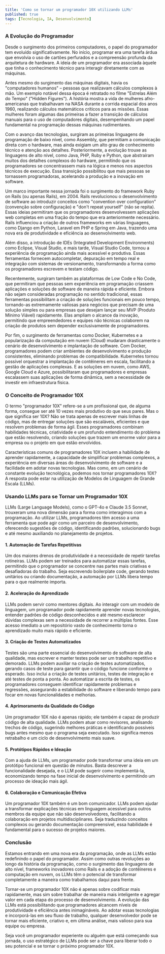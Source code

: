 ```yaml
---
title: 'Como se tornar um programador 10X utilizando LLMs'
published: true
tags: [Tecnologia, IA, Desenvolvimento]
---
```


### A Evolução do Programador

Desde o surgimento dos primeiros computadores, o papel do programador tem evoluído significativamente. No início, programar era uma tarefa árdua que envolvia o uso de cartões perfurados e a compreensão profunda da arquitetura de hardware. A ideia de um programador era associada àquele que tinha o conhecimento técnico para interagir diretamente com as máquinas.

Antes mesmo do surgimento das máquinas digitais, havia os "computadores humanos" – pessoas que realizavam cálculos complexos à mão. Um exemplo notável dessa época é retratado no filme "Estrelas Além do Tempo" ("Hidden Figures"). A história mostra a vida de mulheres afro-americanas que trabalhavam na NASA durante a corrida espacial dos anos 1960, realizando cálculos matemáticos críticos para as missões. Essas mulheres foram algumas das primeiras a fazer a transição de cálculos manuais para o uso de computadores digitais, desempenhando um papel fundamental na programação dessas máquinas rudimentares.

Com o avanço das tecnologias, surgiram as primeiras linguagens de programação de baixo nível, como Assembly, que permitiam a comunicação direta com o hardware, mas ainda exigiam um alto grau de conhecimento técnico e atenção aos detalhes. Posteriormente, a evolução trouxe as linguagens de alto nível, como Java, PHP, Ruby e Python, que abstraíram muitos dos detalhes complexos do hardware, permitindo que os programadores se concentrassem mais na lógica e menos nos aspectos técnicos de execução. Essa transição possibilitou que mais pessoas se tornassem programadoras, acelerando a produção e a inovação em software.

Um marco importante nessa jornada foi o surgimento do framework Ruby on Rails (ou apenas Rails), em 2004. Rails revolucionou o desenvolvimento de software ao introduzir conceitos como "convention over configuration" (convenção sobre configuração) e "don't repeat yourself" (não se repita). Essas ideias permitiram que os programadores desenvolvessem aplicações web completas em uma fração do tempo que era anteriormente necessário. Rails influenciou a criação de outros frameworks em várias linguagens, como Django em Python, Laravel em PHP e Spring em Java, trazendo uma nova era de produtividade e eficiência ao desenvolvimento web.

Além disso, a introdução de IDEs (Integrated Development Environments) como Eclipse, Visual Studio, e mais tarde, Visual Studio Code, tornou a experiência de programação ainda mais acessível e produtiva. Essas ferramentas fornecem autocompletar, depuração em tempo real e integração com sistemas de versionamento, transformando a forma como os programadores escrevem e testam código.

Recentemente, surgiram também as plataformas de Low Code e No Code, que permitiram que pessoas sem experiência em programação criassem aplicações e soluções de software de maneira rápida e eficiente. Embora não sejam consideradas programação no sentido tradicional, essas ferramentas possibilitam a criação de soluções funcionais em pouco tempo, tornando-as extremamente valiosas para negócios que precisam de uma solução simples ou para empresas que desejam lançar seu MVP (Produto Mínimo Viável) rapidamente. Elas ampliam o alcance da inovação, permitindo que empreendedores e equipes não técnicas colaborem na criação de produtos sem depender exclusivamente de programadores.

Por fim, o surgimento de ferramentas como Docker, Kubernetes e a popularização da computação em nuvem (Cloud) mudaram drasticamente o cenário de desenvolvimento e implantação de software. Com Docker, programadores podem criar ambientes de desenvolvimento e produção consistentes, eliminando problemas de compatibilidade. Kubernetes tornou possível orquestrar a implantação de contêineres em escala, facilitando a gestão de aplicações complexas. E as soluções em nuvem, como AWS, Google Cloud e Azure, possibilitaram que programadores e empresas escalassem suas aplicações de forma dinâmica, sem a necessidade de investir em infraestrutura física.

### O Conceito de Programador 10X

O termo "programador 10X" refere-se a um profissional que, de alguma forma, consegue ser até 10 vezes mais produtivo do que seus pares. Mas o que significa ser 10X? Não se trata apenas de escrever mais linhas de código, mas de entregar soluções que são escaláveis, eficientes e que resolvem problemas de forma ágil. Esses programadores combinam habilidades técnicas, criatividade e um profundo entendimento do problema que estão resolvendo, criando soluções que trazem um enorme valor para a empresa ou o projeto em que estão envolvidos.

Características comuns de programadores 10X incluem a habilidade de aprender rapidamente, a capacidade de simplificar problemas complexos, a experiência em diversas áreas do desenvolvimento de software e a facilidade em adotar novas tecnologias. Mas como, em um cenário de constante evolução tecnológica, podemos nos tornar programadores 10X? A resposta pode estar na utilização de Modelos de Linguagem de Grande Escala (LLMs).

### Usando LLMs para se Tornar um Programador 10X

LLMs (Large Language Models), como o GPT-4o e Claude 3.5 Sonnet, trouxeram uma nova dimensão para a forma como interagimos com a programação. Ao utilizar LLMs, programadores têm acesso a uma ferramenta que pode agir como um parceiro de desenvolvimento, oferecendo sugestões de código, identificando padrões, solucionando bugs e até mesmo auxiliando no planejamento de projetos.

#### 1. **Automação de Tarefas Repetitivas**
Um dos maiores drenos de produtividade é a necessidade de repetir tarefas rotineiras. LLMs podem ser treinados para automatizar essas tarefas, permitindo que o programador se concentre nas partes mais criativas e desafiadoras do trabalho. Seja escrevendo boilerplate code, gerando testes unitários ou criando documentação, a automação por LLMs libera tempo para o que realmente importa.

#### 2. **Aceleração do Aprendizado**
LLMs podem servir como mentores digitais. Ao interagir com um modelo de linguagem, um programador pode rapidamente aprender novas tecnologias, entender padrões de código desconhecidos e até mesmo esclarecer dúvidas complexas sem a necessidade de recorrer a múltiplas fontes. Esse acesso imediato a um repositório vasto de conhecimento torna o aprendizado muito mais rápido e eficiente.

#### 3. **Criação de Testes Automatizados**
Testes são uma parte essencial do desenvolvimento de software de alta qualidade, mas escrever e manter testes pode ser um trabalho repetitivo e demorado. LLMs podem auxiliar na criação de testes automatizados, gerando casos de teste para garantir que o código funcione conforme o esperado. Isso inclui a criação de testes unitários, testes de integração e até testes de ponta a ponta. Ao automatizar a escrita de testes, os programadores conseguem identificar rapidamente problemas e regressões, assegurando a estabilidade do software e liberando tempo para focar em novas funcionalidades e melhorias.

#### 4. **Aprimoramento da Qualidade do Código**
Um programador 10X não é apenas rápido; ele também é capaz de produzir código de alta qualidade. LLMs podem atuar como revisores, analisando trechos de código, sugerindo melhores práticas e identificando possíveis bugs antes mesmo que o programa seja executado. Isso significa menos retrabalho e um ciclo de desenvolvimento mais suave.

#### 5. **Protótipos Rápidos e Ideação**
Com a ajuda de LLMs, um programador pode transformar uma ideia em um protótipo funcional em questão de minutos. Basta descrever a funcionalidade desejada, e o LLM pode sugerir como implementá-la, economizando tempo na fase inicial de desenvolvimento e permitindo um processo de ideação mais ágil.

#### 6. **Colaboração e Comunicação Efetiva**
Um programador 10X também é um bom comunicador. LLMs podem ajudar a transformar explicações técnicas em linguagem acessível para outros membros da equipe que não são desenvolvedores, facilitando a colaboração em projetos multidisciplinares. Seja traduzindo conceitos complexos ou gerando documentação compreensível, essa habilidade é fundamental para o sucesso de projetos maiores.

### Conclusão

Estamos entrando em uma nova era da programação, onde as LLMs estão redefinindo o papel do programador. Assim como outras revoluções ao longo da história da programação, como o surgimento das linguagens de alto nível, frameworks inovadores como Rails e a adoção de contêineres e computação em nuvem, os LLMs têm o potencial de transformar completamente a maneira como trabalhamos daqui para frente.

Tornar-se um programador 10X não é apenas sobre codificar mais rapidamente, mas sim sobre trabalhar de maneira mais inteligente e agregar valor em cada etapa do processo de desenvolvimento. A evolução das LLMs está possibilitando que programadores alcancem níveis de produtividade e eficiência antes inimagináveis. Ao adotar essas tecnologias e incorporá-las em seu fluxo de trabalho, qualquer desenvolvedor pode se tornar mais eficiente, criativo e, em última análise, mais valioso para sua equipe ou empresa.

Seja você um programador experiente ou alguém que está começando sua jornada, o uso estratégico de LLMs pode ser a chave para liberar todo o seu potencial e se tornar o próximo programador 10X.
